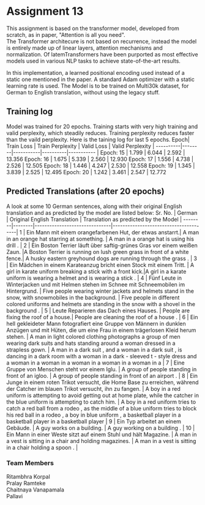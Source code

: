 # Assignment 13
This assignment is based on the transformer model, developed from scratch, as in paper, "Attention is all you need".</br>
The Transformer architecure is not based on recurrence, instead the model is entirely made up of linear layers, attention mechanisms and normalization.
Of latemTransformers have been purported as most effective models used in various NLP tasks to achieve state-of-the-art results. 

In this implementation, a learned positional encoding used instead of a static one mentioned in the paper. A standard Adam optimizer with a static learning rate is used. The Model is to be trained on Multi30k dataset, for German to English translation, without using the legacy stuff.

## Training log
Model was trained for 20 epochs. Training starts with very high training and valid perplexity, which steadily reduces. Training perplexity reduces faster than the vaild perplexity. Here is the taining log for last 5 epochs.
Epoch| Train Loss | Train Perplexity | Valid Loss | Valid Perplexity |
----------|--------|-----------|----------|----------- |
Epoch: 15 |  1.799 |  6.044 | 2.592 |   13.356
Epoch: 16 |  1.675 |  5.339 | 	2.560 |   12.930
Epoch: 17 | 1.556 |  4.738 |	2.526 |   12.505
Epoch: 18 | 1.446 |  4.247 |	 2.530 |   12.558
Epoch: 19 |  1.345 |   3.839 |	 2.525 |    12.495
Epoch: 20 |  1.242 |   3.461 |	 2.547 |   12.772

## Predicted Translations (after 20 epochs)
A look at some 10 German sentences, along with their original English translation and as predicted by the model are listed below:
Sr. No. | German | Original English Translation  | Translation as predicted by the Model |
--------|--------|-------------------------------|---------------------------------------|
1 | Ein Mann mit einem orangefarbenen Hut, der etwas anstarrt.| A man in an orange hat starring at something. | A man in a orange hat is using his drill . <eos> |
2 | Ein Boston Terrier läuft über saftig-grünes Gras vor einem weißen Zaun. |A Boston Terrier is running on lush green grass in front of a white fence.| A husky eastern greyhound dogs are running through the grass  . <eos> |
3 | Ein Mädchen in einem Karateanzug bricht einen Stock mit einem Tritt. | A girl in karate uniform breaking a stick with a front kick.|A girl in a karate uniform is wearing a helmet and is wearing a stick . <eos> |
4 | Fünf Leute in Winterjacken und mit Helmen stehen im Schnee mit Schneemobilen im Hintergrund. |  Five people wearing winter jackets and helmets stand in the snow, with snowmobiles in the background. | Five people in different colored uniforms and helmets are standing in the snow with a shovel in the background . <eos> |
5 | Leute Reparieren das Dach eines Hauses. | People are fixing the roof of a house.| People are cleaning the roof of a house . <eos> |
6 | Ein hell gekleideter Mann fotografiert eine Gruppe von Männern in dunklen Anzügen und mit Hüten, die um eine Frau in einem trägerlosen Kleid herum stehen.  | A man in light colored clothing photographs a group of men wearing dark suits and hats standing around a woman dressed in a strapless gown. | A man in a dark suit , and a woman in a dark suit , is dancing in a dark room with a woman in a dark - sleeved t - style dress and a woman in a woman in a woman in a woman in a woman in a |
7 | Eine Gruppe von Menschen steht vor einem Iglu. | A group of people standing in front of an igloo. | A group of people standing in front of an airport . <eos> |
8 | Ein Junge in einem roten Trikot versucht, die Home Base zu erreichen, während der Catcher im blauen Trikot versucht, ihn zu fangen. | A boy in a red uniform is attempting to avoid getting out at home plate, while the catcher in the blue uniform is attempting to catch him.  |  A boy in a red uniform tries to catch a red ball from a rodeo , as the middle of a blue uniform tries to block his red ball in a rodeo , a boy in blue uniform , a basketball player in a basketball player in a basketball player |
9 | Ein Typ arbeitet an einem Gebäude. | A guy works on a building. | A guy working on a building . <eos> |
10 | Ein Mann in einer Weste sitzt auf einem Stuhl und hält Magazine. | A man in a vest is sitting in a chair and holding magazines.  |  A man in a vest is sitting in a chair holding a spoon . <eos> |
  
  
### Team Members
  Ritambhra Korpal </br>
  Pralay Ramteke </br>
  Chaitnaya Vanapamala </br>
  Pallavi
  

